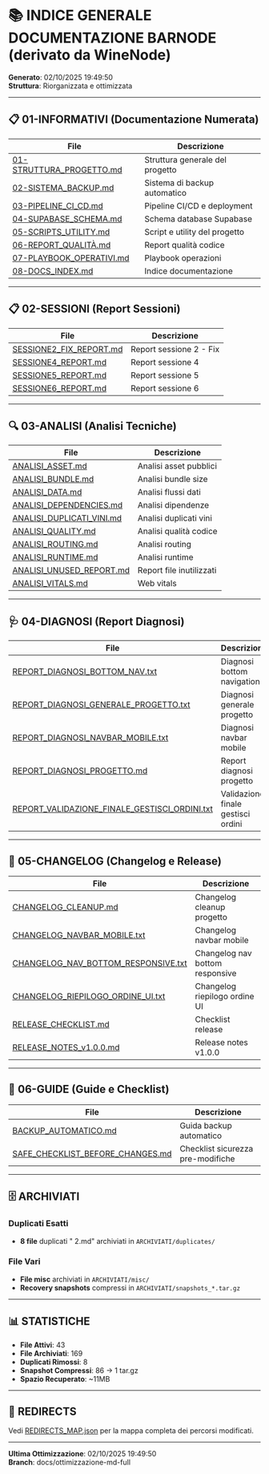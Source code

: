 # 📚 INDICE GENERALE DOCUMENTAZIONE BARNODE (derivato da WineNode)

**Generato**: 02/10/2025 19:49:50  
**Struttura**: Riorganizzata e ottimizzata  

---

## 📋 01-INFORMATIVI (Documentazione Numerata)

| File | Descrizione |
|------|-------------|
| [01-STRUTTURA_PROGETTO.md](../01-INFORMATIVI/01-STRUTTURA_PROGETTO.md) | Struttura generale del progetto |
| [02-SISTEMA_BACKUP.md](../01-INFORMATIVI/02-SISTEMA_BACKUP.md) | Sistema di backup automatico |
| [03-PIPELINE_CI_CD.md](../01-INFORMATIVI/03-PIPELINE_CI_CD.md) | Pipeline CI/CD e deployment |
| [04-SUPABASE_SCHEMA.md](../01-INFORMATIVI/04-SUPABASE_SCHEMA.md) | Schema database Supabase |
| [05-SCRIPTS_UTILITY.md](../01-INFORMATIVI/05-SCRIPTS_UTILITY.md) | Script e utility del progetto |
| [06-REPORT_QUALITÀ.md](../01-INFORMATIVI/06-REPORT_QUALITÀ.md) | Report qualità codice |
| [07-PLAYBOOK_OPERATIVI.md](../01-INFORMATIVI/07-PLAYBOOK_OPERATIVI.md) | Playbook operazioni |
| [08-DOCS_INDEX.md](../01-INFORMATIVI/08-DOCS_INDEX.md) | Indice documentazione |

---

## 📋 02-SESSIONI (Report Sessioni)

| File | Descrizione |
|------|-------------|
| [SESSIONE2_FIX_REPORT.md](../02-SESSIONI/SESSIONE2_FIX_REPORT.md) | Report sessione 2 - Fix |
| [SESSIONE4_REPORT.md](../02-SESSIONI/SESSIONE4_REPORT.md) | Report sessione 4 |
| [SESSIONE5_REPORT.md](../02-SESSIONI/SESSIONE5_REPORT.md) | Report sessione 5 |
| [SESSIONE6_REPORT.md](../02-SESSIONI/SESSIONE6_REPORT.md) | Report sessione 6 |

---

## 🔍 03-ANALISI (Analisi Tecniche)

| File | Descrizione |
|------|-------------|
| [ANALISI_ASSET.md](../03-ANALISI/ANALISI_ASSET.md) | Analisi asset pubblici |
| [ANALISI_BUNDLE.md](../03-ANALISI/ANALISI_BUNDLE.md) | Analisi bundle size |
| [ANALISI_DATA.md](../03-ANALISI/ANALISI_DATA.md) | Analisi flussi dati |
| [ANALISI_DEPENDENCIES.md](../03-ANALISI/ANALISI_DEPENDENCIES.md) | Analisi dipendenze |
| [ANALISI_DUPLICATI_VINI.md](../03-ANALISI/ANALISI_DUPLICATI_VINI.md) | Analisi duplicati vini |
| [ANALISI_QUALITY.md](../03-ANALISI/ANALISI_QUALITY.md) | Analisi qualità codice |
| [ANALISI_ROUTING.md](../03-ANALISI/ANALISI_ROUTING.md) | Analisi routing |
| [ANALISI_RUNTIME.md](../03-ANALISI/ANALISI_RUNTIME.md) | Analisi runtime |
| [ANALISI_UNUSED_REPORT.md](../03-ANALISI/ANALISI_UNUSED_REPORT.md) | Report file inutilizzati |
| [ANALISI_VITALS.md](../03-ANALISI/ANALISI_VITALS.md) | Web vitals |

---

## 🩺 04-DIAGNOSI (Report Diagnosi)

| File | Descrizione |
|------|-------------|
| [REPORT_DIAGNOSI_BOTTOM_NAV.txt](../04-DIAGNOSI/REPORT_DIAGNOSI_BOTTOM_NAV.txt) | Diagnosi bottom navigation |
| [REPORT_DIAGNOSI_GENERALE_PROGETTO.txt](../04-DIAGNOSI/REPORT_DIAGNOSI_GENERALE_PROGETTO.txt) | Diagnosi generale progetto |
| [REPORT_DIAGNOSI_NAVBAR_MOBILE.txt](../04-DIAGNOSI/REPORT_DIAGNOSI_NAVBAR_MOBILE.txt) | Diagnosi navbar mobile |
| [REPORT_DIAGNOSI_PROGETTO.md](../04-DIAGNOSI/REPORT_DIAGNOSI_PROGETTO.md) | Report diagnosi progetto |
| [REPORT_VALIDAZIONE_FINALE_GESTISCI_ORDINI.txt](../04-DIAGNOSI/REPORT_VALIDAZIONE_FINALE_GESTISCI_ORDINI.txt) | Validazione finale gestisci ordini |

---

## 📝 05-CHANGELOG (Changelog e Release)

| File | Descrizione |
|------|-------------|
| [CHANGELOG_CLEANUP.md](../05-CHANGELOG/CHANGELOG_CLEANUP.md) | Changelog cleanup progetto |
| [CHANGELOG_NAVBAR_MOBILE.txt](../05-CHANGELOG/CHANGELOG_NAVBAR_MOBILE.txt) | Changelog navbar mobile |
| [CHANGELOG_NAV_BOTTOM_RESPONSIVE.txt](../05-CHANGELOG/CHANGELOG_NAV_BOTTOM_RESPONSIVE.txt) | Changelog nav bottom responsive |
| [CHANGELOG_RIEPILOGO_ORDINE_UI.txt](../05-CHANGELOG/CHANGELOG_RIEPILOGO_ORDINE_UI.txt) | Changelog riepilogo ordine UI |
| [RELEASE_CHECKLIST.md](../05-CHANGELOG/RELEASE_CHECKLIST.md) | Checklist release |
| [RELEASE_NOTES_v1.0.0.md](../05-CHANGELOG/RELEASE_NOTES_v1.0.0.md) | Release notes v1.0.0 |

---

## 📖 06-GUIDE (Guide e Checklist)

| File | Descrizione |
|------|-------------|
| [BACKUP_AUTOMATICO.md](../06-GUIDE/BACKUP_AUTOMATICO.md) | Guida backup automatico |
| [SAFE_CHECKLIST_BEFORE_CHANGES.md](../06-GUIDE/SAFE_CHECKLIST_BEFORE_CHANGES.md) | Checklist sicurezza pre-modifiche |

---

## 🗄️ ARCHIVIATI

### Duplicati Esatti
- **8 file** duplicati " 2.md" archiviati in `ARCHIVIATI/duplicates/`

### File Vari
- **File misc** archiviati in `ARCHIVIATI/misc/`
- **Recovery snapshots** compressi in `ARCHIVIATI/snapshots_*.tar.gz`

---

## 📊 STATISTICHE

- **File Attivi**: 43
- **File Archiviati**: 169
- **Duplicati Rimossi**: 8
- **Snapshot Compressi**: 86 → 1 tar.gz
- **Spazio Recuperato**: ~11MB

---

## 🔄 REDIRECTS

Vedi [REDIRECTS_MAP.json](REDIRECTS_MAP.json) per la mappa completa dei percorsi modificati.

---

**Ultima Ottimizzazione**: 02/10/2025 19:49:50  
**Branch**: docs/ottimizzazione-md-full
